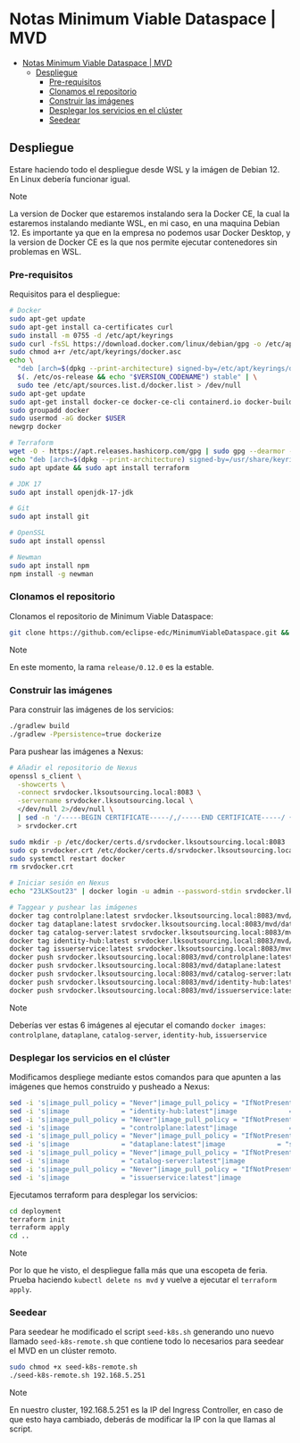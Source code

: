 # Notas Minimum Viable Dataspace | MVD

- [Notas Minimum Viable Dataspace | MVD](#notas-minimum-viable-dataspace--mvd)
  - [Despliegue](#despliegue)
    - [Pre-requisitos](#pre-requisitos)
    - [Clonamos el repositorio](#clonamos-el-repositorio)
    - [Construir las imágenes](#construir-las-imágenes)
    - [Desplegar los servicios en el clúster](#desplegar-los-servicios-en-el-clúster)
    - [Seedear](#seedear)

## Despliegue

Estare haciendo todo el despliegue desde WSL y la imágen de Debian 12. En Linux debería funcionar igual.

> [!NOTE]
> La version de Docker que estaremos instalando sera la Docker CE, la cual la estaremos instalando mediante WSL, en mi caso, en una maquina Debian 12.
> Es importante ya que en la empresa no podemos usar Docker Desktop, y la version de Docker CE es la que nos permite ejecutar contenedores sin problemas en WSL.

### Pre-requisitos

Requisitos para el despliegue:

```bash
# Docker
sudo apt-get update
sudo apt-get install ca-certificates curl
sudo install -m 0755 -d /etc/apt/keyrings
sudo curl -fsSL https://download.docker.com/linux/debian/gpg -o /etc/apt/keyrings/docker.asc
sudo chmod a+r /etc/apt/keyrings/docker.asc
echo \
  "deb [arch=$(dpkg --print-architecture) signed-by=/etc/apt/keyrings/docker.asc] https://download.docker.com/linux/debian \
  $(. /etc/os-release && echo "$VERSION_CODENAME") stable" | \
  sudo tee /etc/apt/sources.list.d/docker.list > /dev/null
sudo apt-get update
sudo apt-get install docker-ce docker-ce-cli containerd.io docker-buildx-plugin docker-compose-plugin
sudo groupadd docker
sudo usermod -aG docker $USER
newgrp docker

# Terraform
wget -O - https://apt.releases.hashicorp.com/gpg | sudo gpg --dearmor -o /usr/share/keyrings/hashicorp-archive-keyring.gpg
echo "deb [arch=$(dpkg --print-architecture) signed-by=/usr/share/keyrings/hashicorp-archive-keyring.gpg] https://apt.releases.hashicorp.com $(lsb_release -cs) main" | sudo tee /etc/apt/sources.list.d/hashicorp.list
sudo apt update && sudo apt install terraform

# JDK 17
sudo apt install openjdk-17-jdk

# Git
sudo apt install git

# OpenSSL
sudo apt install openssl

# Newman
sudo apt install npm
npm install -g newman
```

### Clonamos el repositorio

Clonamos el repositorio de Minimum Viable Dataspace:

```bash
git clone https://github.com/eclipse-edc/MinimumViableDataspace.git && cd MinimumViableDataspace && git checkout remotes/origin/release/0.12.0

```

> [!NOTE]
> En este momento, la rama `release/0.12.0` es la estable.

### Construir las imágenes

Para construir las imágenes de los servicios:

```bash
./gradlew build
./gradlew -Ppersistence=true dockerize
```

Para pushear las imágenes a Nexus:

```bash
# Añadir el repositorio de Nexus
openssl s_client \
  -showcerts \
  -connect srvdocker.lksoutsourcing.local:8083 \
  -servername srvdocker.lksoutsourcing.local \
  </dev/null 2>/dev/null \
  | sed -n '/-----BEGIN CERTIFICATE-----/,/-----END CERTIFICATE-----/ {p; /-----END CERTIFICATE-----/ q}' \
  > srvdocker.crt

sudo mkdir -p /etc/docker/certs.d/srvdocker.lksoutsourcing.local:8083
sudo cp srvdocker.crt /etc/docker/certs.d/srvdocker.lksoutsourcing.local:8083/ca.crt
sudo systemctl restart docker
rm srvdocker.crt

# Iniciar sesión en Nexus
echo "23LKSout23" | docker login -u admin --password-stdin srvdocker.lksoutsourcing.local:8083

# Taggear y pushear las imágenes
docker tag controlplane:latest srvdocker.lksoutsourcing.local:8083/mvd/controlplane:latest
docker tag dataplane:latest srvdocker.lksoutsourcing.local:8083/mvd/dataplane:latest
docker tag catalog-server:latest srvdocker.lksoutsourcing.local:8083/mvd/catalog-server:latest
docker tag identity-hub:latest srvdocker.lksoutsourcing.local:8083/mvd/identity-hub:latest
docker tag issuerservice:latest srvdocker.lksoutsourcing.local:8083/mvd/issuerservice:latest
docker push srvdocker.lksoutsourcing.local:8083/mvd/controlplane:latest
docker push srvdocker.lksoutsourcing.local:8083/mvd/dataplane:latest
docker push srvdocker.lksoutsourcing.local:8083/mvd/catalog-server:latest
docker push srvdocker.lksoutsourcing.local:8083/mvd/identity-hub:latest
docker push srvdocker.lksoutsourcing.local:8083/mvd/issuerservice:latest
```

> [!NOTE]
> Deberías ver estas 6 imágenes al ejecutar el comando `docker images`:
> `controlplane`, `dataplane`, `catalog-server`, `identity-hub`, `issuerservice`

### Desplegar los servicios en el clúster

Modificamos despliege mediante estos comandos para que apunten a las imágenes que hemos construido y pusheado a Nexus:

```bash
sed -i 's|image_pull_policy = "Never"|image_pull_policy = "IfNotPresent"|g' deployment/modules/identity-hub/main.tf
sed -i 's|image             = "identity-hub:latest"|image             = "srvdocker.lksoutsourcing.local:8083/mvd/identity-hub:latest"|g' deployment/modules/identity-hub/main.tf
sed -i 's|image_pull_policy = "Never"|image_pull_policy = "IfNotPresent"|g' deployment/modules/connector/controlplane.tf
sed -i 's|image             = "controlplane:latest"|image             = "srvdocker.lksoutsourcing.local:8083/mvd/controlplane:latest"|g' deployment/modules/connector/controlplane.tf
sed -i 's|image_pull_policy = "Never"|image_pull_policy = "IfNotPresent"|g' deployment/modules/connector/dataplane.tf
sed -i 's|image             = "dataplane:latest"|image             = "srvdocker.lksoutsourcing.local:8083/mvd/dataplane:latest"|g' deployment/modules/connector/dataplane.tf
sed -i 's|image_pull_policy = "Never"|image_pull_policy = "IfNotPresent"|g' deployment/modules/catalog-server/catalog-server.tf
sed -i 's|image             = "catalog-server:latest"|image             = "srvdocker.lksoutsourcing.local:8083/mvd/catalog-server:latest"|g' deployment/modules/catalog-server/catalog-server.tf
sed -i 's|image_pull_policy = "Never"|image_pull_policy = "IfNotPresent"|g' deployment/modules/issuer/main.tf
sed -i 's|image             = "issuerservice:latest"|image             = "srvdocker.lksoutsourcing.local:8083/mvd/issuerservice:latest"|g' deployment/modules/issuer/main.tf
```

Ejecutamos terraform para desplegar los servicios:

```bash
cd deployment
terraform init
terraform apply
cd ..
```

> [!NOTE]
> Por lo que he visto, el despliegue falla más que una escopeta de feria. Prueba haciendo `kubectl delete ns mvd` y vuelve a ejecutar el `terraform apply`.

### Seedear

Para seedear he modificado el script `seed-k8s.sh` generando uno nuevo llamado `seed-k8s-remote.sh` que contiene todo lo necesarios para seedear el MVD en un clúster remoto.

```bash
sudo chmod +x seed-k8s-remote.sh
./seed-k8s-remote.sh 192.168.5.251
```

> [!NOTE]
> En nuestro cluster, 192.168.5.251 es la IP del Ingress Controller, en caso de que esto haya cambiado, deberás de modificar la IP con la que llamas al script.
